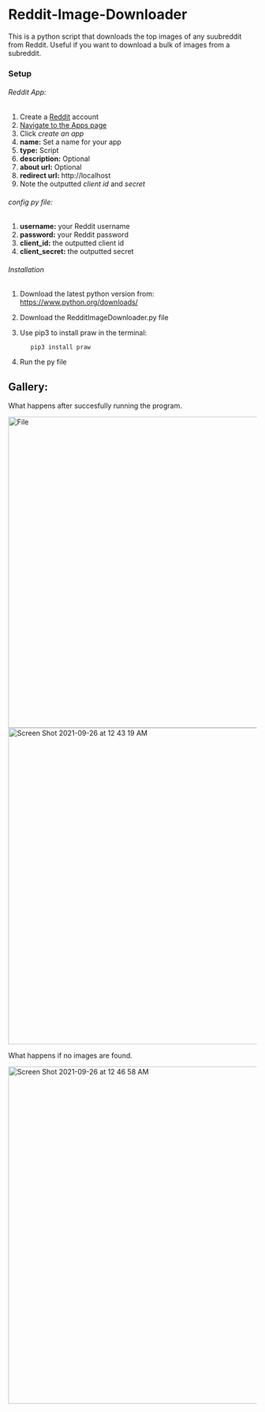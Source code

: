 # Reddit-Image-Downloader
This is a python script that downloads the top images of any suubreddit from Reddit. Useful if you want to download a bulk of images from a subreddit.
### Setup
###### Reddit App:
1. Create a [Reddit](https://www.reddit.com) account
2. [Navigate to the Apps page ](https://www.reddit.com/prefs/apps/)
3. Click *create an app*
4. **name:** Set a name for your app
5. **type:** Script
6. **description:** Optional
7. **about url:** Optional
8. **redirect url:** http://localhost
9. Note the outputted *client id* and *secret*

###### config py file:
1. **username:** your Reddit username
2. **password:** your Reddit password
3. **client_id:** the outputted client id
4. **client_secret:** the outputted secret

######  Installation
1. Download the latest python version from: https://www.python.org/downloads/
2. Download the RedditImageDownloader.py file
3. Use pip3 to install praw in the terminal:         
         
          pip3 install praw
5. Run the py file


## Gallery:

What happens after succesfully running the program.

<img width="631" alt="File" src="https://user-images.githubusercontent.com/84158176/134793653-8f6c5c7d-aaf9-45f4-84ea-843f5d549f92.png">

<img width="642" alt="Screen Shot 2021-09-26 at 12 43 19 AM" src="https://user-images.githubusercontent.com/84158176/134793966-1a486f51-21d6-45f7-b521-641d772871ba.png">

What happens if no images are found.

<img width="684" alt="Screen Shot 2021-09-26 at 12 46 58 AM" src="https://user-images.githubusercontent.com/84158176/134794032-109e1d4b-28e0-4e67-bde8-aad50ef26e42.png">
